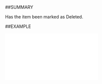 
##SUMMARY

Has the item been marked as Deleted.


##EXAMPLE



![](..\..\Examples\vbs\SOTimeZoneItem.IsDeleted.vbs.txt)


